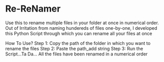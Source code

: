 # Re-ReNamer

Use this to rename multiple files in your folder at once in numerical order.
Out of Irritation from naming hundereds of files one-by-one, I developed this Python Script through which you can rename all your files at once

How To Use?
Step 1: Copy the path of the folder in which you want to rename the files
Step 2: Paste the path_add string
Step 3: Run the Script...Ta Da... All the files have been renamed in a numerical order
